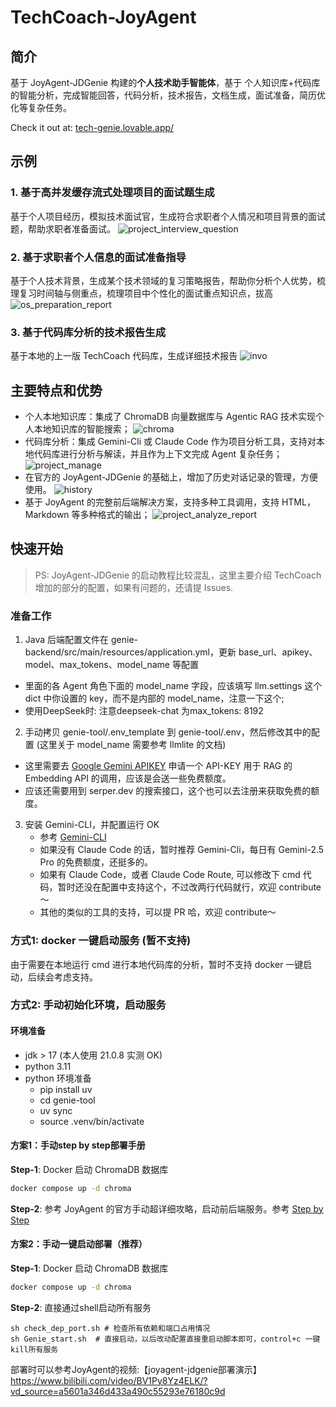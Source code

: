 # TechCoach-JoyAgent

## 简介

基于 JoyAgent-JDGenie 构建的**个人技术助手智能体**，基于 个人知识库+代码库 的智能分析，完成智能回答，代码分析，技术报告，文档生成，面试准备，简历优化等复杂任务。

Check it out at: [tech-genie.lovable.app/](https://tech-genie.lovable.app/)

## 示例

### 1. 基于高并发缓存流式处理项目的面试题生成

基于个人项目经历，模拟技术面试官，生成符合求职者个人情况和项目背景的面试题，帮助求职者准备面试。
![project_interview_question](./docs/img/project_interview_question.jpg)

### 2. 基于求职者个人信息的面试准备指导

基于个人技术背景，生成某个技术领域的复习策略报告，帮助你分析个人优势，梳理复习时间轴与侧重点，梳理项目中个性化的面试重点知识点，拔高
![os_preparation_report](./docs/img/os_preparation_report.jpg)

### 3. 基于代码库分析的技术报告生成

基于本地的上一版 TechCoach 代码库，生成详细技术报告
![invo](./docs/img/TechCoach_Analyze.jpg)


## 主要特点和优势

- 个人本地知识库：集成了 ChromaDB 向量数据库与 Agentic RAG 技术实现个人本地知识库的智能搜索；
![chroma](./docs/img/rag_manage.jpg)
- 代码库分析：集成 Gemini-Cli 或 Claude Code 作为项目分析工具，支持对本地代码库进行分析与解读，并且作为上下文完成 Agent 复杂任务；
![project_manage](./docs/img/project_manage.jpg)
- 在官方的 JoyAgent-JDGenie 的基础上，增加了历史对话记录的管理，方便使用。
![history](./docs/img/history_manage.jpg)
- 基于 JoyAgent 的完整前后端解决方案，支持多种工具调用，支持 HTML， Markdown 等多种格式的输出；
![project_analyze_report](./docs/img/project_analyze_report.jpg)


## 快速开始

> PS: JoyAgent-JDGenie 的启动教程比较混乱，这里主要介绍 TechCoach 增加的部分的配置，如果有问题的，还请提 Issues.

### 准备工作

1. Java 后端配置文件在 genie-backend/src/main/resources/application.yml，更新 base_url、apikey、model、max_tokens、model_name 等配置
  - 里面的各 Agent 角色下面的 model_name 字段，应该填写 llm.settings 这个 dict 中你设置的 key，而不是内部的 model_name，注意一下这个;
  - 使用DeepSeek时: 注意deepseek-chat 为max_tokens: 8192

2. 手动拷贝 genie-tool/.env_template 到 genie-tool/.env，然后修改其中的配置 (这里关于 model_name 需要参考 llmlite 的文档)
  - 这里需要去 [Google Gemini APIKEY](https://aistudio.google.com/apikey) 申请一个 API-KEY 用于 RAG 的 Embedding API 的调用，应该是会送一些免费额度。
  - 应该还需要用到 serper.dev 的搜索接口，这个也可以去注册来获取免费的额度。

3. 安装 Gemini-CLI，并配置运行 OK
   - 参考 [Gemini-CLI](https://github.com/google-gemini/gemini-cli?tab=readme-ov-file)
   - 如果没有 Claude Code 的话，暂时推荐 Gemini-Cli，每日有 Gemini-2.5 Pro 的免费额度，还挺多的。
   - 如果有 Claude Code，或者 Claude Code Route, 可以修改下 cmd 代码，暂时还没在配置中支持这个，不过改两行代码就行，欢迎 contribute～
   - 其他的类似的工具的支持，可以提 PR 哈，欢迎 contribute～

### 方式1: docker 一键启动服务 (暂不支持)

由于需要在本地运行 cmd 进行本地代码库的分析，暂时不支持 docker 一键启动，后续会考虑支持。

### 方式2: 手动初始化环境，启动服务

#### 环境准备

- jdk > 17 (本人使用 21.0.8 实测 OK)
- python 3.11
- python 环境准备
  - pip install uv
  - cd genie-tool
  - uv sync
  - source .venv/bin/activate

#### 方案1：手动step by step部署手册

**Step-1**: Docker 启动 ChromaDB 数据库
```bash
docker compose up -d chroma 
```
**Step-2**: 参考 JoyAgent 的官方手动超详细攻略，启动前后端服务。参考 [Step by Step](./Deploy.md)

#### 方案2：手动一键启动部署（推荐）

**Step-1**: Docker 启动 ChromaDB 数据库
```bash
docker compose up -d chroma 
```
**Step-2**: 
直接通过shell启动所有服务
```
sh check_dep_port.sh # 检查所有依赖和端口占用情况
sh Genie_start.sh  # 直接启动，以后改动配置直接重启动脚本即可，control+c 一键kill所有服务
```
部署时可以参考JoyAgent的视频:【joyagent-jdgenie部署演示】 https://www.bilibili.com/video/BV1Py8Yz4ELK/?vd_source=a5601a346d433a490c55293e76180c9d

